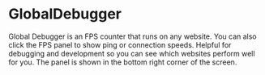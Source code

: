 # GlobalDebugger
Global Debugger is an FPS counter that runs on any website. You can also click the FPS panel to show ping or connection speeds. Helpful for debugging and development so you can see which websites perform well for you. The panel is shown in the bottom right corner of the screen.
